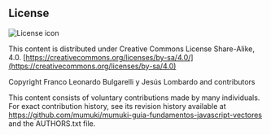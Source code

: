 ## License
![License icon](https://licensebuttons.net/l/by-sa/3.0/88x31.png)

This content is distributed under Creative Commons License Share-Alike, 4.0. [https://creativecommons.org/licenses/by-sa/4.0/](https://creativecommons.org/licenses/by-sa/4.0)

Copyright Franco Leonardo Bulgarelli y Jesús Lombardo and contributors

This content consists of voluntary contributions made by many
individuals. For exact contribution history, see its revision history
available at https://github.com/mumuki/mumuki-guia-fundamentos-javascript-vectores and the AUTHORS.txt file.

